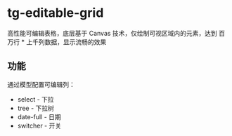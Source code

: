 # tg-editable-grid

高性能可编辑表格，底层基于 Canvas 技术，仅绘制可视区域内的元素，达到 百万行 * 上千列数据，显示流畅的效果



## 功能

通过模型配置可编辑列：
* select - 下拉
* tree - 下拉树
* date-full - 日期
* switcher - 开关

